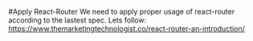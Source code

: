 #Apply React-Router
We need to apply proper usage of react-router according to the lastest spec.
Lets follow: https://www.themarketingtechnologist.co/react-router-an-introduction/
